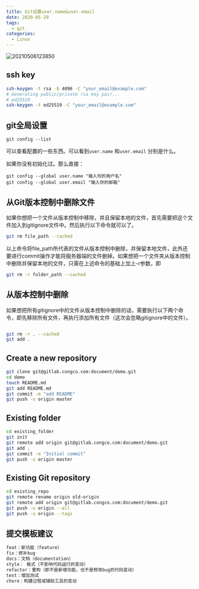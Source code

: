 ```yaml
---
title: Git设置user.name&user.email
date: 2020-05-29
tags:
  - git
categories:
  - Linux
---
```


![20210506123850](https://fastly.jsdelivr.net/gh/qbmzc/images/md/20210506123850.png)

<!-- more -->

## ssh key

```bash
ssh-keygen -t rsa -b 4096 -C "your_email@example.com"  
# Generating public/private rsa key pair...
# ed25519
ssh-keygen -t ed25519 -C "your_email@example.com"
```

## git全局设置

```shell
git config --list
```

可以查看配置的一些东西。可以看到`user.name` 和`user.email`  分别是什么。

如果你没有初始化过。那么直接：

```shell
git config --global user.name "输入你的用户名"
git config --global user.email "输入你的邮箱"
```

## 从Git版本控制中删除文件

如果你想把一个文件从版本控制中移除，并且保留本地的文件，首先需要把这个文件加入到gitignore文件中。然后执行以下命令就可以了。

```bash
git rm file_path --cached
```

以上命令将file_path所代表的文件从版本控制中删除，并保留本地文件，此外还要进行commit操作才能将服务器端的文件删掉。如果想把一个文件夹从版本控制中删除并保留本地的文件，只需在上述命令的基础上加上-r参数，即

```bash
git rm -r folder_path --cached
```

## 从版本控制中删除

如果想把所有gitignore中的文件从版本控制中删除的话，需要执行以下两个命令，即先移除所有文件，再执行添加所有文件（这次会忽略gitignore中的文件）。

```bash

git rm -r . --cached
git add .
```

## Create a new repository

```bash
git clone git@gitlab.congco.com:document/demo.git
cd demo
touch README.md
git add README.md
git commit -m "add README"
git push -u origin master
```

## Existing folder

```bash
cd existing_folder
git init
git remote add origin git@gitlab.congco.com:document/demo.git
git add .
git commit -m "Initial commit"
git push -u origin master
```

## Existing Git repository

```bash
cd existing_repo
git remote rename origin old-origin
git remote add origin git@gitlab.congco.com:document/demo.git
git push -u origin --all
git push -u origin --tags
```

## 提交模板建议

```bash
feat：新功能（feature）
fix：修补bug
docs：文档（documentation）
style： 格式（不影响代码运行的变动）
refactor：重构（即不是新增功能，也不是修改bug的代码变动）
test：增加测试
chore：构建过程或辅助工具的变动
```